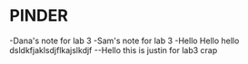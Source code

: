 # PINDER
-Dana's note for lab 3
-Sam's note for lab 3
-Hello Hello hello
dsldkfjaklsdjflkajslkdjf
--Hello this is justin for lab3 crap
